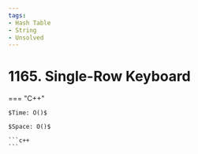 ```yaml
---
tags:
- Hash Table
- String
- Unsolved
---
```



# 1165. Single-Row Keyboard

=== "C++"

    $Time: O()$

    $Space: O()$

    ```c++
    ```